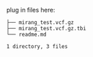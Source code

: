 plug in files here:

```
├── mirang_test.vcf.gz
├── mirang_test.vcf.gz.tbi
└── readme.md

1 directory, 3 files
```